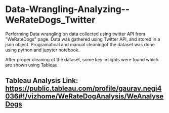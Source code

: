 # Data-Wrangling-Analyzing--WeRateDogs_Twitter
Performing Data wrangling on data collected using twitter API from "WeRateDogs" page.
Data was gathered using Twitter API, and stored in a json object.
Programatical and manual cleaningof the dataset was done using python and jupyter notebook.

After proper cleaning of the dataset, some key insights were found which are shown using Tableau.

## Tableau Analysis Link: https://public.tableau.com/profile/gaurav.negi4036#!/vizhome/WeRateDogAnalysis/WeAnalyseDogs

